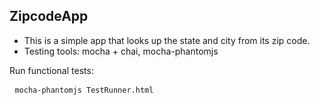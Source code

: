 ## ZipcodeApp
* This is a simple app that looks up the state and city from its zip code.
* Testing tools: mocha + chai, mocha-phantomjs
<p>
Run functional tests:
<pre> <code>mocha-phantomjs TestRunner.html
</code></pre>
</p>
